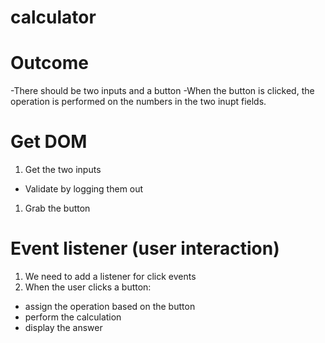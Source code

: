 # calculator

Outcome
===
-There should be two inputs and a button
-When the button is clicked, the operation is performed on the numbers in the two inupt fields.

Get DOM
===
1) Get the two inputs
  - Validate by logging them out
1) Grab the button


Event listener (user interaction)
===
 1) We need to add a listener for click events
 1) When the user clicks a button:
  - assign the operation based on the button
  - perform the calculation
  - display the answer